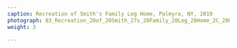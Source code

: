 ```yaml
---
caption: Recreation of Smith's Family Log Home, Palmyra, NY, 2019
photograph: 03_Recreation_20of_20Smith_27s_20Family_20Log_20Home_2C_20Palmyra_2C_20NY_2C_202019.jpg
weight: 3

---
```

